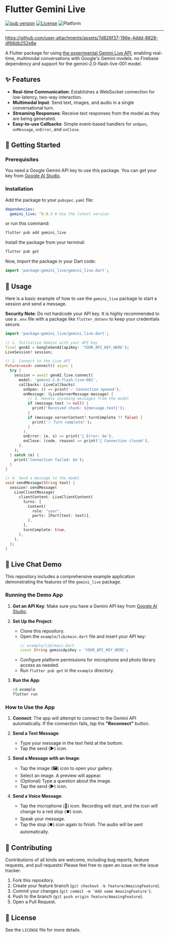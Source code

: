 # Flutter Gemini Live

[![pub version](https://img.shields.io/pub/v/gemini_live.svg)](https://pub.dev/packages/gemini_live)
[![License](https://img.shields.io/badge/License-BSD--3--Clause-blue.svg)](https://opensource.org/licenses/BSD-3-Clause)
![Platform](https://img.shields.io/badge/platform-flutter%20%7C%20android%20%7C%20ios%20%7C%20web%20%7C%20macos%20%7C%20windows%20%7C%20linux-blue)

---

https://github.com/user-attachments/assets/7d826f37-196e-4ddd-8828-df66db252e8e


A Flutter package for using [the experimental Gemini Live API](https://ai.google.dev/gemini-api/docs/live), enabling real-time, multimodal conversations with Google's Gemini models.
no Firebase dependency and support for the gemini-2.0-flash-live-001 model.

## ✨ Features

*   **Real-time Communication**: Establishes a WebSocket connection for low-latency, two-way interaction.
*   **Multimodal Input**: Send text, images, and audio in a single conversational turn.
*   **Streaming Responses**: Receive text responses from the model as they are being generated.
*   **Easy-to-use Callbacks**: Simple event-based handlers for `onOpen`, `onMessage`, `onError`, and `onClose`.

## 🏁 Getting Started

### Prerequisites

You need a Google Gemini API key to use this package. You can get your key from [Google AI Studio](https://aistudio.google.com/app/apikey).

### Installation

Add the package to your `pubspec.yaml` file:

```yaml
dependencies:
  gemini_live: ^0.0.3 # Use the latest version
```

or run this command:

```bash
flutter pub add gemini_live
```

Install the package from your terminal:

```bash
flutter pub get
```

Now, import the package in your Dart code:

```dart
import 'package:gemini_live/gemini_live.dart';
```

## 🚀 Usage

Here is a basic example of how to use the `gemini_live` package to start a session and send a message.

**Security Note**: Do not hardcode your API key. It is highly recommended to use a `.env` file with a package like `flutter_dotenv` to keep your credentials secure.

```dart
import 'package:gemini_live/gemini_live.dart';

// 1. Initialize Gemini with your API key
final genAI = GoogleGenAI(apiKey: 'YOUR_API_KEY_HERE');
LiveSession? session;

// 2. Connect to the Live API
Future<void> connect() async {
  try {
    session = await genAI.live.connect(
      model: 'gemini-2.0-flash-live-001',
      callbacks: LiveCallbacks(
        onOpen: () => print('✅ Connection opened'),
        onMessage: (LiveServerMessage message) {
          // 3. Handle incoming messages from the model
          if (message.text != null) {
            print('Received chunk: ${message.text}');
          }
          if (message.serverContent?.turnComplete ?? false) {
            print('✅ Turn complete!');
          }
        },
        onError: (e, s) => print('🚨 Error: $e'),
        onClose: (code, reason) => print('🚪 Connection closed'),
      ),
    );
  } catch (e) {
    print('Connection failed: $e');
  }
}

// 4. Send a message to the model
void sendMessage(String text) {
  session?.sendMessage(
    LiveClientMessage(
      clientContent: LiveClientContent(
        turns: [
          Content(
            role: "user",
            parts: [Part(text: text)],
          ),
        ],
        turnComplete: true,
      ),
    ),
  );
}
```

## 💬 Live Chat Demo

This repository includes a comprehensive example application demonstrating the features of the `gemini_live` package.

### Running the Demo App

1.  **Get an API Key**: Make sure you have a Gemini API key from [Google AI Studio](https://aistudio.google.com/app/apikey).

2.  **Set Up the Project**:
    *   Clone this repository.
    *   Open the `example/lib/main.dart` file and insert your API key:
        ```dart
        // example/lib/main.dart
        const String geminiApiKey = 'YOUR_API_KEY_HERE';
        ```
    *   Configure platform permissions for microphone and photo library access as needed.
    *   Run `flutter pub get` in the `example` directory.

3.  **Run the App**:
    ```bash
    cd example
    flutter run
    ```

### How to Use the App

1.  **Connect**: The app will attempt to connect to the Gemini API automatically. If the connection fails, tap the **"Reconnect"** button.

2.  **Send a Text Message**:
    -   Type your message in the text field at the bottom.
    -   Tap the send (**▶️**) icon.

3.  **Send a Message with an Image**:
    -   Tap the image (**🖼️**) icon to open your gallery.
    -   Select an image. A preview will appear.
    -   (Optional) Type a question about the image.
    -   Tap the send (**▶️**) icon.

4.  **Send a Voice Message**:
    -   Tap the microphone (**🎤**) icon. Recording will start, and the icon will change to a red stop (**⏹️**) icon.
    -   Speak your message.
    -   Tap the stop (**⏹️**) icon again to finish. The audio will be sent automatically.

## 🤝 Contributing

Contributions of all kinds are welcome, including bug reports, feature requests, and pull requests! Please feel free to open an issue on the issue tracker.

1.  Fork this repository.
2.  Create your feature branch (`git checkout -b feature/AmazingFeature`).
3.  Commit your changes (`git commit -m 'Add some AmazingFeature'`).
4.  Push to the branch (`git push origin feature/AmazingFeature`).
5.  Open a Pull Request.

## 📜 License

See the `LICENSE` file for more details.
